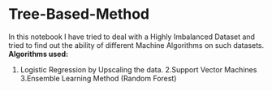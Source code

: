 # Tree-Based-Method
In this notebook I have tried to deal with a Highly Imbalanced Dataset and tried to find out the ability of different Machine Algorithms on such datasets.
<b> Algorithms used: </b>
1. Logistic Regression by Upscaling the data.
2.Support Vector Machines
3.Ensemble Learning Method (Random Forest)

